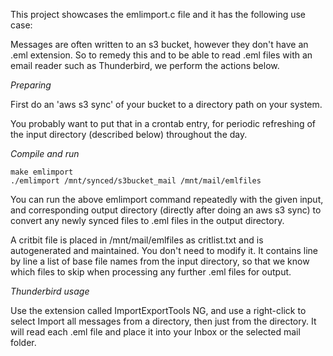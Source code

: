 This project showcases the emlimport.c file and it has the following use case:

Messages are often written to an s3 bucket, however they don't have an .eml extension. So to remedy this and to be able to read .eml files with an email reader such as Thunderbird, we perform the actions below.

*Preparing*

First do an 'aws s3 sync' of your bucket to a directory path on your system.

You probably want to put that in a crontab entry, for periodic refreshing of the input directory (described below) throughout the day.

*Compile and run*

```console
make emlimport
./emlimport /mnt/synced/s3bucket_mail /mnt/mail/emlfiles
```

You can run the above emlimport command repeatedly with the given input, and
corresponding output directory (directly after doing an aws s3 sync) to convert any newly synced files to .eml files in the output directory.

A critbit file is placed in /mnt/mail/emlfiles as critlist.txt and is autogenerated and maintained. You don't need to modify it. It contains line by line a list of base file names from the input directory, so that we know which files to skip when processing any further .eml files for output.

*Thunderbird usage*

Use the extension called ImportExportTools NG, and use a right-click to select Import all messages from a directory, then just from the directory. It will read each .eml file and place it into your Inbox or the selected mail folder.


